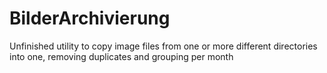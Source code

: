 # BilderArchivierung
Unfinished utility to copy image files from one or more different directories into one, removing duplicates and grouping per month
